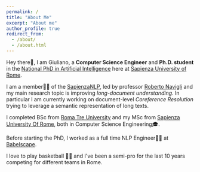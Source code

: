 ```yaml
---
permalink: /
title: "About Me"
excerpt: "About me"
author_profile: true
redirect_from: 
  - /about/
  - /about.html
---
```

Hey there👋, I am Giuliano, a **Computer Science Engineer** and **Ph.D. student** in the [National PhD in Artificial Intelligence](https://www.phd-ai.it/en) here at [Sapienza University of Rome](https://www.uniroma1.it/it/).

I am a member👨‍🔬 of the [SapienzaNLP](http://sapienzanlp.uniroma1.it/), led by professor [Roberto Navigli](https://www.diag.uniroma1.it/navigli/) and my main research topic is improving *long-document understanding*. In particular I am currently working on document-level *Coreference Resolution* trying to leverage a semantic representation of long texts.

I completed BSc from [Roma Tre University](https://www.uniroma3.it/) and my MSc from [Sapienza University Of Rome](https://www.uniroma1.it/it/), both in Computer Science Engineering🎓.

Before starting the PhD, I worked as a full time NLP Engineer👨‍💻 at [Babelscape](https://babelscape.com/).

I love to play basketball 🏀💕 and I've been a semi-pro for the last 10 years competing for different teams in Rome.

